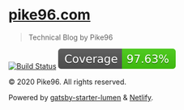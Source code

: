 # [pike96.com](https://pike96.com)
> Technical Blog by Pike96

[![Build Status](https://travis-ci.com/Pike96/pike96-site.svg?branch=master)](https://travis-ci.com/Pike96/pike96-site)
![Test Coverage](https://github.com/Pike96/pike96-site/raw/master/coverage/badge.svg?sanitize=true)

© 2020 Pike96. All rights reserved.

Powered by [gatsby-starter-lumen](https://www.gatsbyjs.org/starters/GatsbyCentral/gatsby-v2-starter-lumen) & [Netlify](https://www.netlify.com/).
